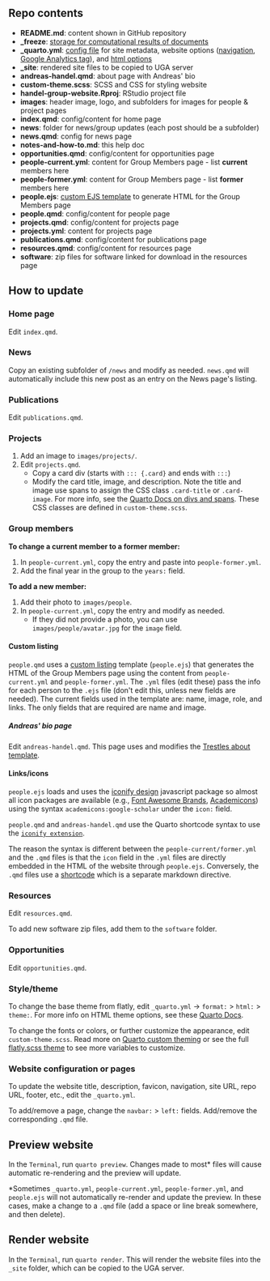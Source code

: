 ## Repo contents

-   **README.md**: content shown in GitHub repository
-   **\_freeze**: [storage for computational results of documents](https://quarto.org/docs/projects/code-execution.html#freeze)
-   **\_quarto.yml**: [config file](https://quarto.org/docs/websites/#config-file) for site metadata, website options ([navigation](https://quarto.org/docs/websites/website-navigation.html), [Google Analytics tag](https://quarto.org/docs/websites/website-tools.html#google-analytics)), and [html options](https://quarto.org/docs/output-formats/html-basics.html)
-   **\_site**: rendered site files to be copied to UGA server
-   **andreas-handel.qmd**: about page with Andreas' bio
-   **custom-theme.scss**: SCSS and CSS for styling website
-   **handel-group-website.Rproj**: RStudio project file
-   **images**: header image, logo, and subfolders for images for people & project pages
-   **index.qmd**: config/content for home page
-   **news**: folder for news/group updates (each post should be a subfolder)
-   **news.qmd**: config for news page
-   **notes-and-how-to.md**: this help doc
-   **opportunities.qmd**: config/content for opportunities page
-   **people-current.yml**: content for Group Members page - list **current** members here
-   **people-former.yml**: content for Group Members page - list **former** members here
-   **people.ejs**: [custom EJS template](https://quarto.org/docs/websites/website-listings-custom.html#listing-templates) to generate HTML for the Group Members page
-   **people.qmd**: config/content for people page
-   **projects.qmd**: config/content for projects page
-   **projects.yml**: content for projects page
-   **publications.qmd**: config/content for publications page
-   **resources.qmd**: config/content for resources page
-   **software**: zip files for software linked for download in the resources page

## How to update

### Home page

Edit `index.qmd`.

### News

Copy an existing subfolder of `/news` and modify as needed. `news.qmd` will automatically include this new post as an entry on the News page's listing.

### Publications

Edit `publications.qmd`.

### Projects

1.  Add an image to `images/projects/`.
2.  Edit `projects.qmd`.
    -   Copy a card div (starts with `::: {.card}` and ends with `:::`)
    -   Modify the card title, image, and description. Note the title and image use spans to assign the CSS class `.card-title` or `.card-image`. For more info, see the [Quarto Docs on divs and spans](https://quarto.org/docs/authoring/markdown-basics.html#sec-divs-and-spans). These CSS classes are defined in `custom-theme.scss`.

### Group members

**To change a current member to a former member:**

1.  In `people-current.yml`, copy the entry and paste into `people-former.yml`.
2.  Add the final year in the group to the `years:` field.

**To add a new member:**

1.  Add their photo to `images/people`.
2.  In `people-current.yml`, copy the entry and modify as needed.
    -   If they did not provide a photo, you can use `images/people/avatar.jpg` for the `image` field.

#### Custom listing

`people.qmd` uses a [custom listing](#0) template (`people.ejs`) that generates the HTML of the Group Members page using the content from `people-current.yml` and `people-former.yml`. The `.yml` files (edit these) pass the info for each person to the `.ejs` file (don't edit this, unless new fields are needed). The current fields used in the template are: name, image, role, and links. The only fields that are required are name and image.

##### Andreas' bio page

Edit `andreas-handel.qmd`. This page uses and modifies the [Trestles about template](https://quarto.org/docs/websites/website-about.html).

#### Links/icons

`people.ejs` loads and uses the [iconify design](https://icon-sets.iconify.design/) javascript package so almost all icon packages are available (e.g., [Font Awesome Brands](https://icon-sets.iconify.design/fa6-brands/?list=recent), [Academicons](https://icon-sets.iconify.design/academicons/?keyword=aca)) using the syntax `academicons:google-scholar` under the `icon:` field.

`people.qmd` and `andreas-handel.qmd` use the Quarto shortcode syntax to use the [`iconify extension`](https://github.com/mcanouil/quarto-iconify).

The reason the syntax is different between the `people-current/former.yml` and the `.qmd` files is that the `icon` field in the `.yml` files are directly embedded in the HTML of the website through `people.ejs`. Conversely, the `.qmd` files use a [shortcode](https://quarto.org/docs/extensions/creating.html) which is a separate markdown directive.

### Resources

Edit `resources.qmd`.

To add new software zip files, add them to the `software` folder.

### Opportunities

Edit `opportunities.qmd`.

### Style/theme

To change the base theme from flatly, edit `_quarto.yml` → `format:` \> `html:` \> `theme:`. For more info on HTML theme options, see these [Quarto Docs](https://quarto.org/docs/output-formats/html-themes.html).

To change the fonts or colors, or further customize the appearance, edit `custom-theme.scss`. Read more on [Quarto custom theming](https://quarto.org/docs/output-formats/html-themes-more.html) or see the full [flatly.scss theme](https://github.com/quarto-dev/quarto-cli/blob/main/src/resources/formats/html/bootstrap/themes/flatly.scss) to see more variables to customize.

### Website configuration or pages

To update the website title, description, favicon, navigation, site URL, repo URL, footer, etc., edit the `_quarto.yml`.

To add/remove a page, change the `navbar:` \> `left:` fields. Add/remove the corresponding `.qmd` file.

## Preview website

In the `Terminal`, run `quarto preview`. Changes made to most\* files will cause automatic re-rendering and the preview will update.

\*Sometimes `_quarto.yml`, `people-current.yml`, `people-former.yml`, and `people.ejs` will not automatically re-render and update the preview. In these cases, make a change to a `.qmd` file (add a space or line break somewhere, and then delete).

## Render website

In the `Terminal`, run `quarto render`. This will render the website files into the `_site` folder, which can be copied to the UGA server.
